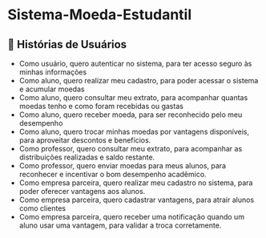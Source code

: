 # Sistema-Moeda-Estudantil

## 📜 Histórias de Usuários 
<ul>
  <li>Como usuário, quero autenticar no sistema, para ter acesso seguro às minhas informações</li>
  <li>Como aluno, quero realizar meu cadastro, para poder acessar o sistema e acumular moedas</li>
  <li>Como aluno, quero consultar meu extrato, para acompanhar quantas moedas tenho e como foram recebidas ou gastas</li>
  <li>Como aluno, quero receber moeda, para ser reconhecido pelo meu desempenho</li>
  <li>Como aluno, quero trocar minhas moedas por vantagens disponíveis, para aproveitar descontos e benefícios.</li>
  <li>Como professor, quero consultar meu extrato, para acompanhar as distribuições realizadas e saldo restante.</li>
  <li>Como professor, quero enviar moedas para meus alunos, para reconhecer e incentivar o bom desempenho acadêmico.</li>
  <li>Como empresa parceira, quero realizar meu cadastro no sistema, para poder oferecer vantagens aos alunos.</li>
  <li>Como empresa parceira, quero cadastrar vantagens, para atrair alunos como clientes</li>
  <li>Como empresa parceira, quero receber uma notificação quando um aluno usar uma vantagem, para validar a troca corretamente.</li>
</ul>
